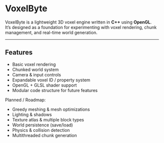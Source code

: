 # VoxelByte

VoxelByte is a lightweight 3D voxel engine written in **C++** using **OpenGL**.  
It’s designed as a foundation for experimenting with voxel rendering, chunk management, and real-time world generation.

---

## Features

- Basic voxel rendering
- Chunked world system
- Camera & input controls
- Expandable voxel ID / property system
- OpenGL + GLSL shader support
- Modular code structure for future features

Planned / Roadmap:
- Greedy meshing & mesh optimizations
- Lighting & shadows
- Texture atlas & multiple block types
- World persistence (save/load)
- Physics & collision detection
- Multithreaded chunk generation

